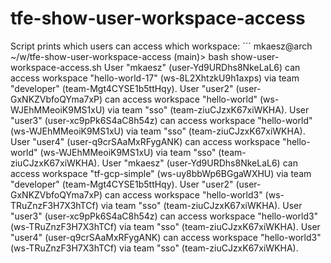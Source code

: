 # tfe-show-user-workspace-access

Script prints which users can access which workspace:
´´´
mkaesz@arch ~/w/tfe-show-user-workspace-access (main)> bash show-user-workspace-access.sh 
User "mkaesz" (user-Yd9URDhs8NkeLaL6) can access workspace "hello-world-17" (ws-8L2XhtzkU9h1axps) via team "developer" (team-Mgt4CYSE1b5ttHqy).
User "user2" (user-GxNKZVbfoQYma7xP) can access workspace "hello-world" (ws-WJEhMMeoiK9MS1xU) via team "sso" (team-ziuCJzxK67xiWKHA).
User "user3" (user-xc9pPk6S4aC8h54z) can access workspace "hello-world" (ws-WJEhMMeoiK9MS1xU) via team "sso" (team-ziuCJzxK67xiWKHA).
User "user4" (user-q9crSAaMxRFygANK) can access workspace "hello-world" (ws-WJEhMMeoiK9MS1xU) via team "sso" (team-ziuCJzxK67xiWKHA).
User "mkaesz" (user-Yd9URDhs8NkeLaL6) can access workspace "tf-gcp-simple" (ws-uy8bbWp6BGgaWXHU) via team "developer" (team-Mgt4CYSE1b5ttHqy).
User "user2" (user-GxNKZVbfoQYma7xP) can access workspace "hello-world3" (ws-TRuZnzF3H7X3hTCf) via team "sso" (team-ziuCJzxK67xiWKHA).
User "user3" (user-xc9pPk6S4aC8h54z) can access workspace "hello-world3" (ws-TRuZnzF3H7X3hTCf) via team "sso" (team-ziuCJzxK67xiWKHA).
User "user4" (user-q9crSAaMxRFygANK) can access workspace "hello-world3" (ws-TRuZnzF3H7X3hTCf) via team "sso" (team-ziuCJzxK67xiWKHA).
```
